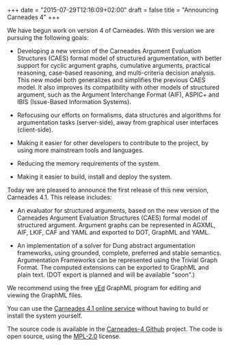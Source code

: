 +++
date = "2015-07-29T12:16:09+02:00"
draft = false
title = "Announcing Carneades 4"
+++

We have begun work on version 4 of Carneades. With this version we are
pursuing the following goals:

- Developing a new version of the Carneades Argument Evaluation
  Structures (CAES) formal model of structured argumentation, with
  better support for cyclic argument graphs, cumulative arguments,
  practical reasoning, case-based reasoning, and multi-criteria
  decision analysis.  This new model both generalizes and simplifies
  the previous CAES model. It also improves its compatibility with
  other models of structured argument, such as the Argument
  Interchange Format (AIF), ASPIC+ and IBIS (Issue-Based Information
  Systems).

- Refocusing our efforts on formalisms, data structures and algorithms
  for argumentation tasks (server-side), away from graphical user
  interfaces (client-side).

- Making it easier for other developers to contribute to the project,
  by using more mainstream tools and languages.

- Reducing the memory requirements of the system.

- Making it easier to build, install and deploy the system.

Today we are pleased to announce the first release of this new
version, Carneades 4.1. This release includes:

- An evaluator for structured arguments, based on the new version of
  the Carneades Argument Evaluation Structures (CAES) formal model of
  structured argument. Argument graphs can be represented in AGXML,
  AIF, LKIF, CAF and YAML and exported to DOT, GraphML and YAML.

- An implementation of a solver for Dung abstract argumentation
  frameworks, using grounded, complete, preferred and stable
  semantics. Argumentation Frameworks can be represented using the
  Trivial Graph Format. The computed extensions can be exported to
  GraphML and plain text. (DOT export is planned and will be available
  "soon".)

We recommend using the free
[yEd](https://www.yworks.com/en/products/yfiles/yed/) GraphML program
for editing and viewing the GraphML files.

You can use the
[Carneades 4.1 online service](http://carneades.fokus.fraunhofer.de)
without having to build or install the system yourself.

The source code is available in the
[Carneades-4 Github](https://github.com/carneades/carneades-4)
project. The code is open source, using the
[MPL-2.0](https://www.mozilla.org/MPL/2.0/) license.





